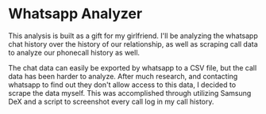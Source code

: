 # Whatsapp Analyzer
This analysis is built as a gift for my girlfriend. I'll be analyzing the whatsapp chat history over the history of our relationship, as well as scraping call data to analyze our phonecall history as well.

The chat data can easily be exported by whatsapp to a CSV file, but the call data has been harder to analyze.
After much research, and contacting whatsapp to find out they don't allow access to this data, I decided to scrape the data myself.
This was accomplished through utilizing Samsung DeX and a script to screenshot every call log in my call history.
